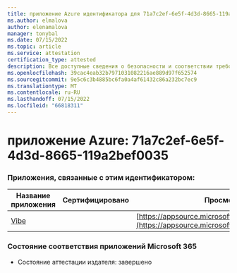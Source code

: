 ```yaml
---
title: приложение Azure идентификатора для 71a7c2ef-6e5f-4d3d-8665-119a2bef0035
ms.author: elmalova
author: elenamalova
manager: tonybal
ms.date: 07/15/2022
ms.topic: article
ms.service: attestation
certification_type: attested
description: Все доступные сведения о безопасности и соответствии требованиям для 71a7c2ef-6e5f-4d3d-8665-119a2bef0035.
ms.openlocfilehash: 39cac4eab32b7971031082216ae889d97f652574
ms.sourcegitcommit: 9e5c6c3b4885bc6fa0a4af61432c86a232bc7ec9
ms.translationtype: MT
ms.contentlocale: ru-RU
ms.lasthandoff: 07/15/2022
ms.locfileid: "66818311"
---
```

# <a name="azure-app-id-71a7c2ef-6e5f-4d3d-8665-119a2bef0035"></a>приложение Azure: 71a7c2ef-6e5f-4d3d-8665-119a2bef0035


### <a name="apps-associated-with-this-id"></a>Приложения, связанные с этим идентификатором:
| **Название приложения** | **Сертифицировано** | **Просмотр в AppSource** |
|--------------|---------------|-----------------------|
| [Vibe](../forward/WA200001721.md) |  | [https://appsource.microsoft.com/product/office/WA200001721](https://appsource.microsoft.com/product/office/WA200001721) |

### <a name="microsoft-365-app-compliance-status"></a>Состояние соответствия приложений Microsoft 365
- Состояние аттестации издателя: завершено
